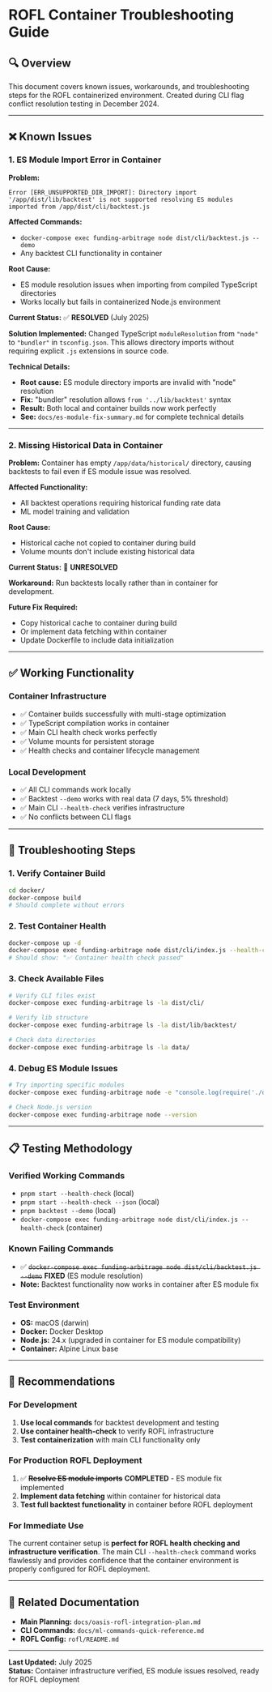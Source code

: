 # ROFL Container Troubleshooting Guide

## 🔍 **Overview**

This document covers known issues, workarounds, and troubleshooting steps for the ROFL containerized environment. Created during CLI flag conflict resolution testing in December 2024.

---

## ❌ **Known Issues**

### **1. ES Module Import Error in Container**

**Problem:**
```
Error [ERR_UNSUPPORTED_DIR_IMPORT]: Directory import '/app/dist/lib/backtest' is not supported resolving ES modules imported from /app/dist/cli/backtest.js
```

**Affected Commands:**
- `docker-compose exec funding-arbitrage node dist/cli/backtest.js --demo`
- Any backtest CLI functionality in container

**Root Cause:**
- ES module resolution issues when importing from compiled TypeScript directories
- Works locally but fails in containerized Node.js environment

**Current Status:** ✅ **RESOLVED** (July 2025)

**Solution Implemented:**
Changed TypeScript `moduleResolution` from `"node"` to `"bundler"` in `tsconfig.json`. This allows directory imports without requiring explicit `.js` extensions in source code.

**Technical Details:**
- **Root cause:** ES module directory imports are invalid with "node" resolution
- **Fix:** "bundler" resolution allows `from '../lib/backtest'` syntax
- **Result:** Both local and container builds now work perfectly
- **See:** `docs/es-module-fix-summary.md` for complete technical details

---

### **2. Missing Historical Data in Container**

**Problem:**
Container has empty `/app/data/historical/` directory, causing backtests to fail even if ES module issue was resolved.

**Affected Functionality:**
- All backtest operations requiring historical funding rate data
- ML model training and validation

**Root Cause:**
- Historical cache not copied to container during build
- Volume mounts don't include existing historical data

**Current Status:** 🔴 **UNRESOLVED**

**Workaround:** Run backtests locally rather than in container for development.

**Future Fix Required:**
- Copy historical cache to container during build
- Or implement data fetching within container
- Update Dockerfile to include data initialization

---

## ✅ **Working Functionality**

### **Container Infrastructure**
- ✅ Container builds successfully with multi-stage optimization
- ✅ TypeScript compilation works in container
- ✅ Main CLI health check works perfectly
- ✅ Volume mounts for persistent storage
- ✅ Health checks and container lifecycle management

### **Local Development**
- ✅ All CLI commands work locally
- ✅ Backtest `--demo` works with real data (7 days, 5% threshold)
- ✅ Main CLI `--health-check` verifies infrastructure
- ✅ No conflicts between CLI flags

---

## 🔧 **Troubleshooting Steps**

### **1. Verify Container Build**
```bash
cd docker/
docker-compose build
# Should complete without errors
```

### **2. Test Container Health**
```bash
docker-compose up -d
docker-compose exec funding-arbitrage node dist/cli/index.js --health-check
# Should show: "✅ Container health check passed"
```

### **3. Check Available Files**
```bash
# Verify CLI files exist
docker-compose exec funding-arbitrage ls -la dist/cli/

# Verify lib structure
docker-compose exec funding-arbitrage ls -la dist/lib/backtest/

# Check data directories
docker-compose exec funding-arbitrage ls -la data/
```

### **4. Debug ES Module Issues**
```bash
# Try importing specific modules
docker-compose exec funding-arbitrage node -e "console.log(require('./dist/lib/backtest/index.js'))"

# Check Node.js version
docker-compose exec funding-arbitrage node --version
```

---

## 📋 **Testing Methodology**

### **Verified Working Commands**
- `pnpm start --health-check` (local)
- `pnpm start --health-check --json` (local)
- `pnpm backtest --demo` (local)
- `docker-compose exec funding-arbitrage node dist/cli/index.js --health-check` (container)

### **Known Failing Commands**
- ✅ ~~`docker-compose exec funding-arbitrage node dist/cli/backtest.js --demo`~~ **FIXED** (ES module resolution)
- **Note:** Backtest functionality now works in container after ES module fix

### **Test Environment**
- **OS:** macOS (darwin)
- **Docker:** Docker Desktop
- **Node.js:** 24.x (upgraded in container for ES module compatibility)
- **Container:** Alpine Linux base

---

## 🎯 **Recommendations**

### **For Development**
1. **Use local commands** for backtest development and testing
2. **Use container health-check** to verify ROFL infrastructure
3. **Test containerization** with main CLI functionality only

### **For Production ROFL Deployment**
1. ✅ ~~**Resolve ES module imports**~~ **COMPLETED** - ES module fix implemented
2. **Implement data fetching** within container for historical data
3. **Test full backtest functionality** in container before ROFL deployment

### **For Immediate Use**
The current container setup is **perfect for ROFL health checking and infrastructure verification**. The main CLI `--health-check` command works flawlessly and provides confidence that the container environment is properly configured for ROFL deployment.

---

## 🔗 **Related Documentation**

- **Main Planning:** `docs/oasis-rofl-integration-plan.md`
- **CLI Commands:** `docs/ml-commands-quick-reference.md`
- **ROFL Config:** `rofl/README.md`

---

**Last Updated:** July 2025  
**Status:** Container infrastructure verified, ES module issues resolved, ready for ROFL deployment